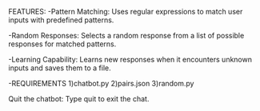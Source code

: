 FEATURES:
-Pattern Matching: Uses regular expressions to match user inputs with predefined patterns.


-Random Responses: Selects a random response from a list of possible responses for matched patterns.

-Learning Capability: Learns new responses when it encounters unknown inputs and saves them to a file.

-REQUIREMENTS
1)chatbot.py
2)pairs.json
3)random.py


Quit the chatbot:
Type quit to exit the chat.
